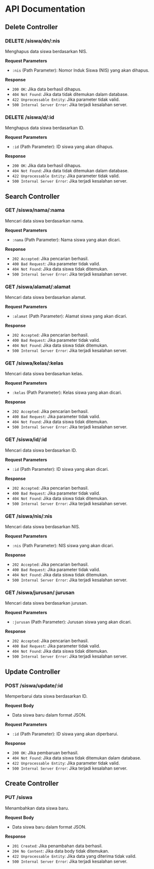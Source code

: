 # API Documentation

## Delete Controller

### DELETE /siswa/dn/:nis

Menghapus data siswa berdasarkan NIS.

**Request Parameters**
- `:nis` (Path Parameter): Nomor Induk Siswa (NIS) yang akan dihapus.

**Response**
- `200 OK`: Jika data berhasil dihapus.
- `404 Not Found`: Jika data tidak ditemukan dalam database.
- `422 Unprocessable Entity`: Jika parameter tidak valid.
- `500 Internal Server Error`: Jika terjadi kesalahan server.

### DELETE /siswa/d/:id

Menghapus data siswa berdasarkan ID.

**Request Parameters**
- `:id` (Path Parameter): ID siswa yang akan dihapus.

**Response**
- `200 OK`: Jika data berhasil dihapus.
- `404 Not Found`: Jika data tidak ditemukan dalam database.
- `422 Unprocessable Entity`: Jika parameter tidak valid.
- `500 Internal Server Error`: Jika terjadi kesalahan server.

## Search Controller

### GET /siswa/nama/:nama

Mencari data siswa berdasarkan nama.

**Request Parameters**
- `:nama` (Path Parameter): Nama siswa yang akan dicari.

**Response**
- `202 Accepted`: Jika pencarian berhasil.
- `400 Bad Request`: Jika parameter tidak valid.
- `404 Not Found`: Jika data siswa tidak ditemukan.
- `500 Internal Server Error`: Jika terjadi kesalahan server.

### GET /siswa/alamat/:alamat

Mencari data siswa berdasarkan alamat.

**Request Parameters**
- `:alamat` (Path Parameter): Alamat siswa yang akan dicari.

**Response**
- `202 Accepted`: Jika pencarian berhasil.
- `400 Bad Request`: Jika parameter tidak valid.
- `404 Not Found`: Jika data siswa tidak ditemukan.
- `500 Internal Server Error`: Jika terjadi kesalahan server.

### GET /siswa/kelas/:kelas

Mencari data siswa berdasarkan kelas.

**Request Parameters**
- `:kelas` (Path Parameter): Kelas siswa yang akan dicari.

**Response**
- `202 Accepted`: Jika pencarian berhasil.
- `400 Bad Request`: Jika parameter tidak valid.
- `404 Not Found`: Jika data siswa tidak ditemukan.
- `500 Internal Server Error`: Jika terjadi kesalahan server.

### GET /siswa/id/:id

Mencari data siswa berdasarkan ID.

**Request Parameters**
- `:id` (Path Parameter): ID siswa yang akan dicari.

**Response**
- `202 Accepted`: Jika pencarian berhasil.
- `400 Bad Request`: Jika parameter tidak valid.
- `404 Not Found`: Jika data siswa tidak ditemukan.
- `500 Internal Server Error`: Jika terjadi kesalahan server.

### GET /siswa/nis/:nis

Mencari data siswa berdasarkan NIS.

**Request Parameters**
- `:nis` (Path Parameter): NIS siswa yang akan dicari.

**Response**
- `202 Accepted`: Jika pencarian berhasil.
- `400 Bad Request`: Jika parameter tidak valid.
- `404 Not Found`: Jika data siswa tidak ditemukan.
- `500 Internal Server Error`: Jika terjadi kesalahan server.

### GET /siswa/jurusan/:jurusan

Mencari data siswa berdasarkan jurusan.

**Request Parameters**
- `:jurusan` (Path Parameter): Jurusan siswa yang akan dicari.

**Response**
- `202 Accepted`: Jika pencarian berhasil.
- `400 Bad Request`: Jika parameter tidak valid.
- `404 Not Found`: Jika data siswa tidak ditemukan.
- `500 Internal Server Error`: Jika terjadi kesalahan server.

## Update Controller

### POST /siswa/update/:id

Memperbarui data siswa berdasarkan ID.

**Request Body**
- Data siswa baru dalam format JSON.

**Request Parameters**
- `:id` (Path Parameter): ID siswa yang akan diperbarui.

**Response**
- `200 OK`: Jika pembaruan berhasil.
- `404 Not Found`: Jika data siswa tidak ditemukan dalam database.
- `422 Unprocessable Entity`: Jika parameter tidak valid.
- `500 Internal Server Error`: Jika terjadi kesalahan server.

## Create Controller

### PUT /siswa

Menambahkan data siswa baru.

**Request Body**
- Data siswa baru dalam format JSON.

**Response**
- `201 Created`: Jika penambahan data berhasil.
- `204 No Content`: Jika data body tidak ditemukan.
- `422 Unprocessable Entity`: Jika data yang diterima tidak valid.
- `500 Internal Server Error`: Jika terjadi kesalahan server.

